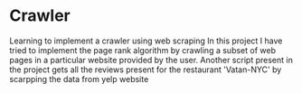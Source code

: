 # Crawler
Learning to implement a crawler using web scraping
In this project I have tried to implement the page rank algorithm by crawling
a subset of web pages in a particular website provided by the user.
Another script present in the project gets all the reviews present for the 
restaurant 'Vatan-NYC' by scarpping the data from yelp website
